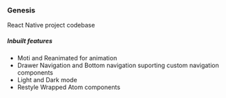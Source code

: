 ### Genesis
React Native project codebase

##### Inbuilt features
- Moti and Reanimated for animation
- Drawer Navigation and Bottom navigation suporting custom navigation components
- Light and Dark mode
- Restyle Wrapped Atom components
  